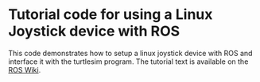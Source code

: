 # Tutorial code for using a Linux Joystick device with ROS

This code demonstrates how to setup a linux joystick device with ROS and interface it with the turtlesim program. The tutorial text is available on the [ROS Wiki][1].

[1]:http://wiki.ros.org/joy/Tutorials/WritingTeleopNode
